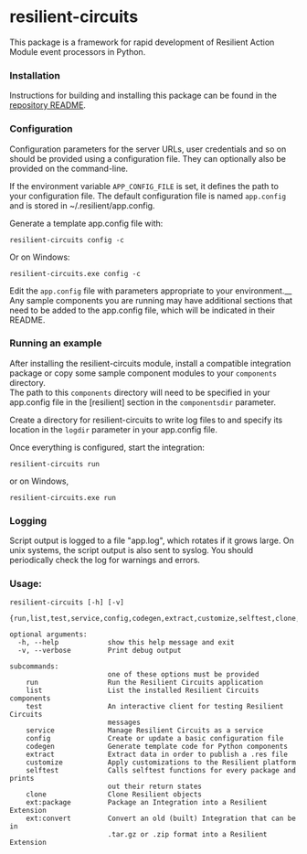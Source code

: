 # resilient-circuits
This package is a framework for rapid development of Resilient Action Module event processors in Python.


### Installation  
Instructions for building and installing this package can be found in the 
[repository README](https://github.com/ibmresilient/resilient-python-api/blob/master/README.md).


### Configuration

Configuration parameters for the server URLs, user credentials and so on
should be provided using a configuration file.  They can optionally also
be provided on the command-line.

If the environment variable `APP_CONFIG_FILE` is set, it defines the path
to your configuration file.  The default configuration file is named
`app.config` and is stored in ~/.resilient/app.config.

Generate a template app.config file with:
```
resilient-circuits config -c
```  

Or on Windows:
```
resilient-circuits.exe config -c
```

Edit the `app.config` file with parameters appropriate to your environment.__
Any sample components you are running may have additional sections that 
need to be added to the app.config file, which will be indicated in their README.  

### Running an example

After installing the resilient-circuits module, install a compatible integration
package or copy some sample component modules to your `components` directory.  
The path to this `components` directory will need to be specified in your app.config
file in the [resilient] section in the `componentsdir` parameter.  

Create a directory for resilient-circuits to write log files to and specify
its location in the `logdir` parameter in your app.config file.  

Once everything is configured, start the integration:
```
resilient-circuits run
```  

or on Windows,
```
resilient-circuits.exe run
```


### Logging

Script output is logged to a file "app.log", which rotates if it grows large.
On unix systems, the script output is also sent to syslog.
You should periodically check the log for warnings and errors.

### Usage:
```
resilient-circuits [-h] [-v]
                          {run,list,test,service,config,codegen,extract,customize,selftest,clone,ext:package,ext:convert}

optional arguments:
  -h, --help            show this help message and exit
  -v, --verbose         Print debug output

subcommands:
                        one of these options must be provided
    run                 Run the Resilient Circuits application
    list                List the installed Resilient Circuits components
    test                An interactive client for testing Resilient Circuits
                        messages
    service             Manage Resilient Circuits as a service
    config              Create or update a basic configuration file
    codegen             Generate template code for Python components
    extract             Extract data in order to publish a .res file
    customize           Apply customizations to the Resilient platform
    selftest            Calls selftest functions for every package and prints
                        out their return states
    clone               Clone Resilient objects
    ext:package         Package an Integration into a Resilient Extension
    ext:convert         Convert an old (built) Integration that can be in
                        .tar.gz or .zip format into a Resilient Extension
```